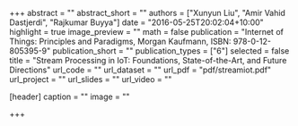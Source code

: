 +++
abstract = ""
abstract_short = ""
authors = ["Xunyun Liu", "Amir Vahid Dastjerdi", "Rajkumar Buyya"]
date = "2016-05-25T20:02:04+10:00"
highlight = true
image_preview = ""
math = false
publication = "Internet of Things: Principles and Paradigms, Morgan Kaufmann, ISBN: 978-0-12-805395-9"
publication_short = ""
publication_types = ["6"]
selected = false
title = "Stream Processing in IoT: Foundations, State-of-the-Art, and Future Directions"
url_code = ""
url_dataset = ""
url_pdf = "pdf/streamiot.pdf"
url_project = ""
url_slides = ""
url_video = ""

[header]
  caption = ""
  image = ""

+++

